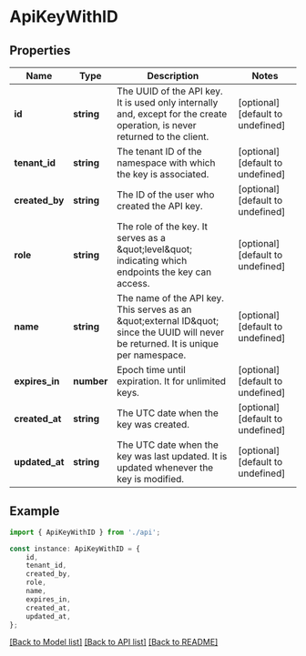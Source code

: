 # ApiKeyWithID


## Properties

Name | Type | Description | Notes
------------ | ------------- | ------------- | -------------
**id** | **string** | The UUID of the API key. It is used only internally and, except for the create operation, is never returned to the client.  | [optional] [default to undefined]
**tenant_id** | **string** | The tenant ID of the namespace with which the key is associated. | [optional] [default to undefined]
**created_by** | **string** | The ID of the user who created the API key. | [optional] [default to undefined]
**role** | **string** | The role of the key. It serves as a \&quot;level\&quot; indicating which endpoints the key can access.  | [optional] [default to undefined]
**name** | **string** | The name of the API key. This serves as an \&quot;external ID\&quot; since the UUID will never be returned. It is unique per namespace.  | [optional] [default to undefined]
**expires_in** | **number** | Epoch time until expiration. It for unlimited keys.  | [optional] [default to undefined]
**created_at** | **string** | The UTC date when the key was created. | [optional] [default to undefined]
**updated_at** | **string** | The UTC date when the key was last updated. It is updated whenever the key is modified.  | [optional] [default to undefined]

## Example

```typescript
import { ApiKeyWithID } from './api';

const instance: ApiKeyWithID = {
    id,
    tenant_id,
    created_by,
    role,
    name,
    expires_in,
    created_at,
    updated_at,
};
```

[[Back to Model list]](../README.md#documentation-for-models) [[Back to API list]](../README.md#documentation-for-api-endpoints) [[Back to README]](../README.md)
